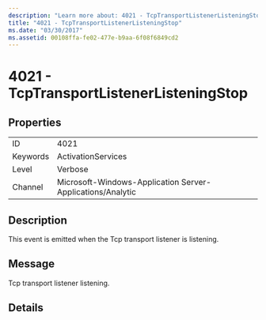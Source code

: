 ```yaml
---
description: "Learn more about: 4021 - TcpTransportListenerListeningStop"
title: "4021 - TcpTransportListenerListeningStop"
ms.date: "03/30/2017"
ms.assetid: 00108ffa-fe02-477e-b9aa-6f08f6849cd2
---
```

# 4021 - TcpTransportListenerListeningStop

## Properties  
  
|||  
|-|-|  
|ID|4021|  
|Keywords|ActivationServices|  
|Level|Verbose|  
|Channel|Microsoft-Windows-Application Server-Applications/Analytic|  
  
## Description  

 This event is emitted when the Tcp transport listener is listening.  
  
## Message  

 Tcp transport listener listening.  
  
## Details
